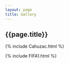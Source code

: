 ```yaml
---
layout: page
title: Gallery
---
```


## {{page.title}}

{% include Cahuzac.html %}  

<!-- {% include ANG_VONG_VATHANA.html %} -->

{% include FIFA1.html %}
